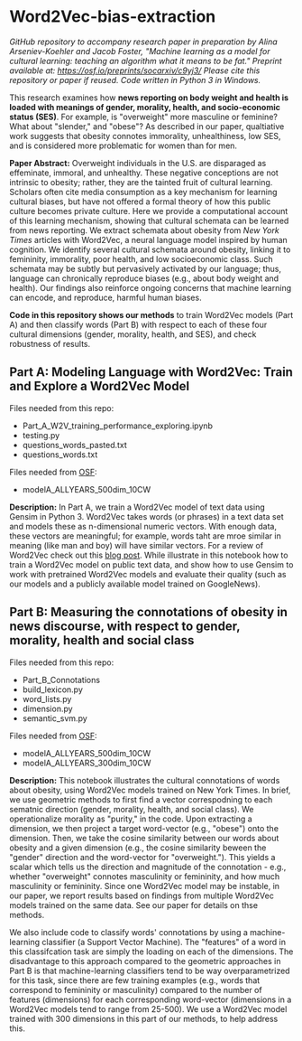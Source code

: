 # Word2Vec-bias-extraction

*GitHub repository to accompany research paper in preparation by Alina Arseniev-Koehler and Jacob Foster, "Machine learning as a model for cultural learning: teaching an algorithm what it means to be fat." Preprint available at: https://osf.io/preprints/socarxiv/c9yj3/ Please cite this repository or paper if reused. Code written in Python 3 in Windows.* 

This research examines how **news reporting on body weight and health is loaded with meanings of gender, morality, health, and socio-economic status (SES)**. For example, is "overweight" more masculine or feminine? What about "slender," and "obese"? As described in our paper, qualtiative work suggests that obesity connotes immorality, unhealthiness, low SES, and is considered more problematic for women than for men. 

**Paper Abstract:** Overweight individuals in the U.S. are disparaged as effeminate, immoral, and unhealthy. These negative conceptions are not intrinsic to obesity; rather, they are the tainted fruit of cultural learning. Scholars often cite media consumption as a key mechanism for learning cultural biases, but have not offered a formal theory of how this public culture becomes private culture. Here we provide a computational account of this learning mechanism, showing that cultural schemata can be learned from news reporting. We extract schemata about obesity from *New York Times* articles with Word2Vec, a neural language model inspired by human cognition. We identify several cultural schemata around obesity, linking it to femininity, immorality, poor health, and low socioeconomic class. Such schemata may be subtly but pervasively activated by our language; thus, language can chronically reproduce biases (e.g., about body weight and health). Our findings also reinforce ongoing concerns that machine learning can encode, and reproduce, harmful human biases.

**Code in this repository shows our methods** to train Word2Vec models (Part A) and then classify words (Part B) with respect to each of these four cultural dimensions (gender, morality, health, and SES), and check robustness of results. 

## Part A:  Modeling Language with Word2Vec: Train and Explore a Word2Vec Model

Files needed from this repo:
* Part_A_W2V_training_performance_exploring.ipynb
* testing.py
* questions_words_pasted.txt
* questions_words.txt

Files needed from [OSF](https://osf.io/jvarx/files/):
* modelA_ALLYEARS_500dim_10CW

**Description:** In Part A, we train a Word2Vec model of text data using Gensim in Python 3.  Word2Vec takes words (or phrases) in a text data set and models these as n-dimensional numeric vectors. With enough data, these vectors are meaningful; for example, words taht are mroe similar in meaning (like man and boy) will have similar vectors. For a review of Word2Vec check out this [blog post](http://mccormickml.com/2016/04/19/word2vec-tutorial-the-skip-gram-model/). While illustrate in this notebook how to train a Word2Vec model on public text data, and show how to use Gensim to work with pretrained Word2Vec models and evaluate their quality (such as our models and a publicly available model trained on GoogleNews). 

## Part B: Measuring the connotations of obesity in news discourse, with respect to gender, morality, health and social class

Files needed from this repo: 
* Part_B_Connotations
* build_lexicon.py
* word_lists.py
* dimension.py
* semantic_svm.py

Files needed from [OSF](https://osf.io/jvarx/files/):
 * modelA_ALLYEARS_500dim_10CW
 * modelA_ALLYEARS_300dim_10CW

**Description:**  This notebook illustrates the cultural connotations of words about obesity, using Word2Vec models trained on New York Times. In brief, we use geometric methods to first find a vector correspodning to each sematnic direction (gender, morality, health, and social class). We operationalize morality as "purity," in the code.  Upon extracting a dimension, we then project a target word-vector (e.g., "obese") onto the dimension. Then, we take the cosine similarity between our words about obesity and a given dimension (e.g., the cosine similarity beween the "gender" direction and the word-vector for "overweight."). This yields a scalar which tells us the direction and magnitude of the connotation - e.g., whether "overweight" connotes masculinity or femininity, and how much masculinity or femininity. Since one Word2Vec model may be instable, in our paper, we report results based on findings from multiple Word2Vec models trained on the same data. See our paper for details on thse methods. 

We also include code to classify words' connotations by using a machine-learning classifier (a Support Vector Machine). The "features" of a word in this classifcation task are simply the loading on each of the dimensions. The disadvantage to this approach compared to the geometric approaches in Part B is that machine-learning classifiers tend to be way overparametrized for this task, since there are few training examples (e.g., words that correspond to femininity or masculinity) compared to the number of features (dimensions) for each corresponding word-vector (dimensions in a Word2Vec models tend to range from 25-500). We use a Word2Vec model trained with 300 dimensions in this part of our methods, to help address this. 



